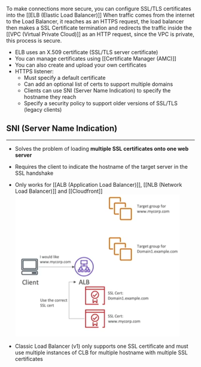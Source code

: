 To make connections more secure, you can configure SSL/TLS certificates into the [[ELB (Elastic Load Balancer)]]
When traffic comes from the internet to the Load Balancer, it reaches as an HTTPS request, the load balancer then makes a SSL Certificate termination and redirects the traffic inside the [[VPC (Virtual Private Cloud)]] as an HTTP request, since the VPC is private, this process is secure.

- ELB uses an X.509 certificate (SSL/TLS server certificate)
- You can manage certificates using [[Certificate Manager (AMC)]]
- You can also create and upload your own certificates
- HTTPS listener:
	- Must specify a default certificate
	- Can add an optional list of certs to support multiple domains
	- Clients can use SNI (Server Name Indication) to specify the hostname they reach
	- Specify a security policy to support older versions of SSL/TLS (legacy clients)

## SNI (Server Name Indication)
---
- Solves the problem of loading __multiple SSL certificates onto one web server__
- Requires the client to indicate the hostname of the target server in the SSL handshake
- Only works for [[ALB (Application Load Balancer)]], [[NLB (Network Load Balancer)]] and [[Cloudfront]]
![ELB_SNI.png](./Images/ELB_SNI.png)

- Classic Load Balancer (v1) only supports one SSL certificate and must use multiple instances of CLB for multiple hostname with multiple SSL certificates
